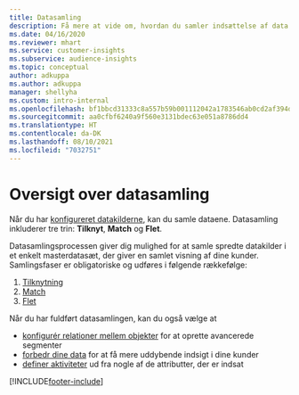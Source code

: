 ```yaml
---
title: Datasamling
description: Få mere at vide om, hvordan du samler indsættelse af data.
ms.date: 04/16/2020
ms.reviewer: mhart
ms.service: customer-insights
ms.subservice: audience-insights
ms.topic: conceptual
author: adkuppa
ms.author: adkuppa
manager: shellyha
ms.custom: intro-internal
ms.openlocfilehash: bf1bbcd31333c8a557b59b001112042a1783546ab0cd2af394d8af2953a493f4
ms.sourcegitcommit: aa0cfbf6240a9f560e3131bdec63e051a8786dd4
ms.translationtype: HT
ms.contentlocale: da-DK
ms.lasthandoff: 08/10/2021
ms.locfileid: "7032751"
---
```

# <a name="data-unification-overview"></a>Oversigt over datasamling

Når du har [konfigureret datakilderne](data-sources.md), kan du samle dataene. Datasamling inkluderer tre trin: **Tilknyt**, **Match** og **Flet**.

Datasamlingsprocessen giver dig mulighed for at samle spredte datakilder i et enkelt masterdatasæt, der giver en samlet visning af dine kunder. Samlingsfaser er obligatoriske og udføres i følgende rækkefølge:

1. [Tilknytning](map-entities.md)
2. [Match](match-entities.md)
3. [Flet](merge-entities.md)

Når du har fuldført datasamlingen, kan du også vælge at

- [konfigurér relationer mellem objekter](relationships.md) for at oprette avancerede segmenter
- [forbedr dine data](enrichment-hub.md) for at få mere uddybende indsigt i dine kunder
- [definer aktiviteter](activities.md) ud fra nogle af de attributter, der er indsat


[!INCLUDE[footer-include](../includes/footer-banner.md)]